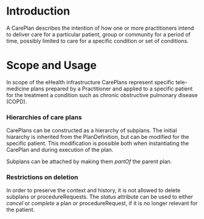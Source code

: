 # Introduction
A CarePlan describes the intention of how one or more practitioners intend to deliver care for a particular patient, group or community for a period of time, possibly limited to care for a specific condition or set of conditions.

# Scope and Usage
In scope of the eHealth infrastructure CarePlans represent specific tele-medicine plans prepared by a Practitioner and applied to a specific patient for the treatment a condition such as chronic obstructive pulmonary disease (COPD).

### Hierarchies of care plans
CarePlans can be constructed as a hierarchy of subplans. The initial hiararchy is inherited from the PlanDefinition, but can be modified for the specific patient. This modification is possible both when instantiating the CarePlan and during execution of the plan.

Subplans can be attached by making them *partOf* the parent plan.

### Restrictions on deletion
In order to preserve the context and history, it is not allowed to delete subplans or procedureRequests. The *status* attribute can be used to either *cancel* or *complete* a plan or procedureRequest, if it is no longer relevant for the patient.
